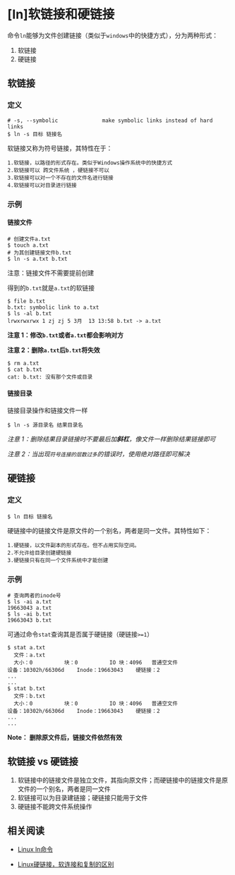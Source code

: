 
# [ln]软链接和硬链接

命令`ln`能够为文件创建链接（类似于`windows`中的快捷方式），分为两种形式：

1. 软链接
2. 硬链接

## 软链接

### 定义

```
# -s, --symbolic              make symbolic links instead of hard links
$ ln -s 目标 链接名
```

软链接又称为符号链接，其特性在于：

```
1.软链接，以路径的形式存在。类似于Windows操作系统中的快捷方式
2.软链接可以 跨文件系统 ，硬链接不可以
3.软链接可以对一个不存在的文件名进行链接
4.软链接可以对目录进行链接
```

### 示例

#### 链接文件

```
# 创建文件a.txt
$ touch a.txt
# 为其创建链接文件b.txt
$ ln -s a.txt b.txt
```

注意：链接文件不需要提前创建

得到的`b.txt`就是`a.txt`的软链接

```
$ file b.txt 
b.txt: symbolic link to a.txt
$ ls -al b.txt 
lrwxrwxrwx 1 zj zj 5 3月  13 13:58 b.txt -> a.txt
```

**注意 1：修改`b.txt`或者`a.txt`都会影响对方**

**注意 2：删除`a.txt`后`b.txt`将失效**

```
$ rm a.txt 
$ cat b.txt 
cat: b.txt: 没有那个文件或目录
```

#### 链接目录

链接目录操作和链接文件一样

```
$ ln -s 源目录名 结果目录名
```

*注意 1：删除结果目录链接时不要最后加**斜杠**，像文件一样删除结果链接即可*


*注意 2：当出现`符号连接的层数过多`的错误时，使用绝对路径即可解决*

##  硬链接

### 定义

```
$ ln 目标 链接名
```

硬链接中的链接文件是原文件的一个别名，两者是同一文件。其特性如下：

```
1.硬链接，以文件副本的形式存在。但不占用实际空间。
2.不允许给目录创建硬链接
3.硬链接只有在同一个文件系统中才能创建
```

### 示例

```
# 查询两者的inode号
$ ls -ai a.txt 
19663043 a.txt
$ ls -ai b.txt 
19663043 b.txt
```

可通过命令`stat`查询其是否属于硬链接（硬链接`>=1`）

```
$ stat a.txt 
  文件：a.txt
  大小：0         	块：0          IO 块：4096   普通空文件
设备：10302h/66306d	Inode：19663043    硬链接：2
...
...
$ stat b.txt 
  文件：b.txt
  大小：0         	块：0          IO 块：4096   普通空文件
设备：10302h/66306d	Inode：19663043    硬链接：2
...
...
```

**Note： 删除原文件后，链接文件依然有效**

## 软链接 vs 硬链接

1. 软链接中的链接文件是独立文件，其指向原文件；而硬链接中的链接文件是原文件的一个别名，两者是同一文件
2. 软链接可以为目录建链接；硬链接只能用于文件
3. 硬链接不能跨文件系统操作

## 相关阅读

* [Linux ln命令](https://www.runoob.com/linux/linux-comm-ln.html)

* [ Linux硬链接，软连接和复制的区别 ](https://zhidao.baidu.com/question/374308002874537884.html)
